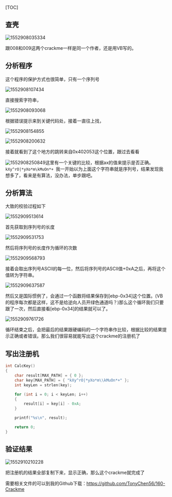 [TOC]

## 查壳

![1552908035334](assets/1552908035334.png)

跟008和009这两个crackme一样是同一个作者，还是用VB写的。

## 分析程序

这个程序的保护方式也很简单，只有一个序列号

![1552908107434](assets/1552908107434.png)

直接搜索字符串，

![1552908093068](assets/1552908093068.png)

根据错误提示来到关键代码处，接着一直往上找，

![1552908154855](assets/1552908154855.png)

![1552908200632](assets/1552908200632.png)

接着就看到了这个地方的跳转来自0x402053这个位置，跟过去看看

![1552908250849](assets/1552908250849.png)这里有一个关键的比较，根据ax的值来提示是否正确。
`kXy^rO|*yXo*m\kMuOn*+ `我一开始以为上面这个字符串就是序列号，结果发现我想多了，看来是有算法，没办法，单步跟吧。

## 分析算法

大致的校验过程如下

![1552909513614](assets/1552909513614.png)

首先获取到序列号的长度

![1552909531753](assets/1552909531753.png)

然后将序列号的长度作为循环的次数

![1552909568793](assets/1552909568793.png)

接着会取出序列号ASCII的每一位，然后将序列号的ASCII值+0xA之后，再将这个值转为字符串。

![1552909637587](assets/1552909637587.png)

然后又是国际惯例了，会通过一个函数将结果保存到[ebp-0x34]这个位置。(VB的程序每次都是这样，这不是给逆向人员开绿色通道吗？)那么这个循环我们只要跟了一次，然后直接看[ebp-0x34]的结果就可以了。

![1552909761726](assets/1552909761726.png)

循环结束之后，会把最后的结果跟硬编码的一个字符串作比较，根据比较的结果提示正确或者错误。那么我们很容易就能写出这个crackme的注册机了

## 写出注册机

```C++
int CalcKey()
{
	char result[MAX_PATH] = { 0 };
	char key[MAX_PATH] = { "kXy^rO|*yXo*m\\kMuOn*+" };
	int keyLen = strlen(key);

	for (int i = 0; i < keyLen; i++)
	{
		result[i] = key[i] - 0xA;
	}

	printf("%s\n", result);

	return 0;
}
```

## 验证结果

![1552910210228](assets/1552910210228.png)

把注册机的结果全部复制下来，显示正确，那么这个crackme就完成了

需要相关文件的可以到我的Github下载：https://github.com/TonyChen56/160-Crackme